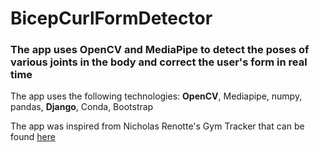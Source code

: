 # BicepCurlFormDetector

### The app uses OpenCV and MediaPipe to detect the poses of various joints in the body and correct the user's form in real time

The app uses the following technologies: **OpenCV**, Mediapipe, numpy, pandas, **Django**, Conda, Bootstrap

The app was inspired from Nicholas Renotte's Gym Tracker that can be found [here](https://www.youtube.com/watch?v=06TE_U21FK4)
